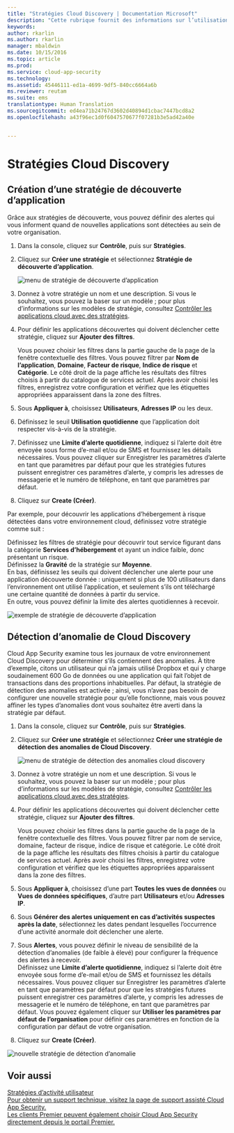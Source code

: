 ```yaml
---
title: "Stratégies Cloud Discovery | Documentation Microsoft"
description: "Cette rubrique fournit des informations sur l’utilisation des stratégies Cloud Discovery."
keywords: 
author: rkarlin
ms.author: rkarlin
manager: mbaldwin
ms.date: 10/15/2016
ms.topic: article
ms.prod: 
ms.service: cloud-app-security
ms.technology: 
ms.assetid: 45446111-ed1a-4699-9df5-840cc6664a6b
ms.reviewer: reutam
ms.suite: ems
translationtype: Human Translation
ms.sourcegitcommit: ed4ea71b24767d3602d40894d1cbac7447bcd8a2
ms.openlocfilehash: a43f96ec1d0f6047570677f07281b3e5ad42a40e


---
```


# <a name="cloud-discovery-policies"></a>Stratégies Cloud Discovery
    
## <a name="creating-an-app-discovery-policy"></a>Création d’une stratégie de découverte d’application  
Grâce aux stratégies de découverte, vous pouvez définir des alertes qui vous informent quand de nouvelles applications sont détectées au sein de votre organisation.  
  
1.  Dans la console, cliquez sur **Contrôle**, puis sur **Stratégies**.  
  
2.  Cliquez sur **Créer une stratégie** et sélectionnez **Stratégie de découverte d’application**.  
  
     ![menu de stratégie de découverte d’application](./media/app-discovery-policy-menu.png "app discovery policy menu")  
  
3.  Donnez à votre stratégie un nom et une description. Si vous le souhaitez, vous pouvez la baser sur un modèle ; pour plus d’informations sur les modèles de stratégie, consultez [Contrôler les applications cloud avec des stratégies](control-cloud-apps-with-policies.md).  
  
4.  Pour définir les applications découvertes qui doivent déclencher cette stratégie, cliquez sur **Ajouter des filtres**.  
  
     Vous pouvez choisir les filtres dans la partie gauche de la page de la fenêtre contextuelle des filtres. Vous pouvez filtrer par **Nom de l’application**, **Domaine**, **Facteur de risque**, **Indice de risque** et **Catégorie**. Le côté droit de la page affiche les résultats des filtres choisis à partir du catalogue de services actuel. Après avoir choisi les filtres, enregistrez votre configuration et vérifiez que les étiquettes appropriées apparaissent dans la zone des filtres.  
  
5.  Sous **Appliquer à**, choisissez **Utilisateurs**, **Adresses IP** ou les deux.  
  
6.  Définissez le seuil **Utilisation quotidienne** que l’application doit respecter vis-à-vis de la stratégie.  
  
7.  Définissez une **Limite d’alerte quotidienne**, indiquez si l’alerte doit être envoyée sous forme d’e-mail et/ou de SMS et fournissez les détails nécessaires. Vous pouvez cliquer sur Enregistrer les paramètres d’alerte en tant que paramètres par défaut pour que les stratégies futures puissent enregistrer ces paramètres d’alerte, y compris les adresses de messagerie et le numéro de téléphone, en tant que paramètres par défaut.  
  
8.  Cliquez sur **Create (Créer)**.  
  
Par exemple, pour découvrir les applications d’hébergement à risque détectées dans votre environnement cloud, définissez votre stratégie comme suit :  
  
Définissez les filtres de stratégie pour découvrir tout service figurant dans la catégorie **Services d’hébergement** et ayant un indice faible, donc présentant un risque.   
Définissez la **Gravité** de la stratégie sur **Moyenne**.   
En bas, définissez les seuils qui doivent déclencher une alerte pour une application découverte donnée : uniquement si plus de 100 utilisateurs dans l’environnement ont utilisé l’application, et seulement s’ils ont téléchargé une certaine quantité de données à partir du service.   
En outre, vous pouvez définir la limite des alertes quotidiennes à recevoir.  
  
![exemple de stratégie de découverte d’application](./media/app-discovery-policy-example.png "app discovery policy example")  
  
## <a name="cloud-discovery-anomaly-detection"></a>Détection d’anomalie de Cloud Discovery  
Cloud App Security examine tous les journaux de votre environnement Cloud Discovery pour déterminer s’ils contiennent des anomalies. À titre d’exemple, citons un utilisateur qui n’a jamais utilisé Dropbox et qui y charge soudainement 600 Go de données ou une application qui fait l’objet de transactions dans des proportions inhabituelles. Par défaut, la stratégie de détection des anomalies est activée ; ainsi, vous n’avez pas besoin de configurer une nouvelle stratégie pour qu’elle fonctionne, mais vous pouvez affiner les types d’anomalies dont vous souhaitez être averti dans la stratégie par défaut.  
  
1.  Dans la console, cliquez sur **Contrôle**, puis sur **Stratégies**.  
  
2.  Cliquez sur **Créer une stratégie** et sélectionnez **Créer une stratégie de détection des anomalies de Cloud Discovery**.  
  
     ![menu de stratégie de détection des anomalies cloud discovery](./media/cloud-discovery-anomaly-detection-policy-menu.png "cloud discovery anomaly detection policy menu")  
  
3.  Donnez à votre stratégie un nom et une description. Si vous le souhaitez, vous pouvez la baser sur un modèle ; pour plus d’informations sur les modèles de stratégie, consultez [Contrôler les applications cloud avec des stratégies](control-cloud-apps-with-policies.md).  
  
4.  Pour définir les applications découvertes qui doivent déclencher cette stratégie, cliquez sur **Ajouter des filtres**.  
  
     Vous pouvez choisir les filtres dans la partie gauche de la page de la fenêtre contextuelle des filtres. Vous pouvez filtrer par nom de service, domaine, facteur de risque, indice de risque et catégorie. Le côté droit de la page affiche les résultats des filtres choisis à partir du catalogue de services actuel. Après avoir choisi les filtres, enregistrez votre configuration et vérifiez que les étiquettes appropriées apparaissent dans la zone des filtres.  
  
5.  Sous **Appliquer à**, choisissez d’une part **Toutes les vues de données** ou **Vues de données spécifiques**, d’autre part **Utilisateurs** et/ou **Adresses IP**.  
  
6.  Sous **Générer des alertes uniquement en cas d’activités suspectes après la date**, sélectionnez les dates pendant lesquelles l’occurrence d’une activité anormale doit déclencher une alerte.  
  
7.  Sous **Alertes**, vous pouvez définir le niveau de sensibilité de la détection d’anomalies (de faible à élevé) pour configurer la fréquence des alertes à recevoir.  
Définissez une **Limite d’alerte quotidienne**, indiquez si l’alerte doit être envoyée sous forme d’e-mail et/ou de SMS et fournissez les détails nécessaires. Vous pouvez cliquer sur Enregistrer les paramètres d’alerte en tant que paramètres par défaut pour que les stratégies futures puissent enregistrer ces paramètres d’alerte, y compris les adresses de messagerie et le numéro de téléphone, en tant que paramètres par défaut. Vous pouvez également cliquer sur **Utiliser les paramètres par défaut de l’organisation** pour définir ces paramètres en fonction de la configuration par défaut de votre organisation.  
  
9. Cliquez sur **Create (Créer)**.  
  
![nouvelle stratégie de détection d’anomalie](./media/new-discovery-anomaly-policy.png "new discovery anomaly policy")  
  
## <a name="see-also"></a>Voir aussi  
[Stratégies d’activité utilisateur](user-activity-policies.md)   
[Pour obtenir un support technique, visitez la page de support assisté Cloud App Security.](http://support.microsoft.com/oas/default.aspx?prid=16031)   
[Les clients Premier peuvent également choisir Cloud App Security directement depuis le portail Premier.](https://premier.microsoft.com/)  
  
  


<!--HONumber=Nov16_HO5-->



